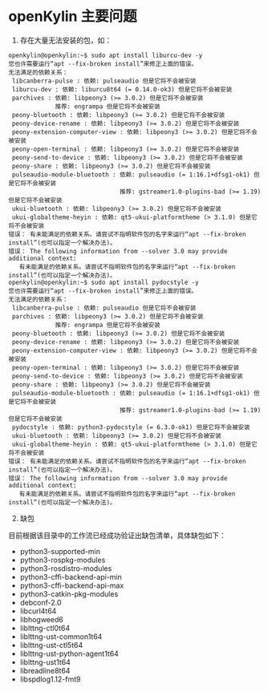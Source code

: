 # openKylin 主要问题

1. 存在大量无法安装的包，如：

```
openkylin@openkylin:~$ sudo apt install liburcu-dev -y
您也许需要运行“apt --fix-broken install”来修正上面的错误。
无法满足的依赖关系：
 libcanberra-pulse : 依赖: pulseaudio 但是它将不会被安装
 liburcu-dev : 依赖: liburcu8t64 (= 0.14.0-ok3) 但是它将不会被安装
 parchives : 依赖: libpeony3 (>= 3.0.2) 但是它将不会被安装
             推荐: engrampa 但是它将不会被安装
 peony-bluetooth : 依赖: libpeony3 (>= 3.0.2) 但是它将不会被安装
 peony-device-rename : 依赖: libpeony3 (>= 3.0.2) 但是它将不会被安装
 peony-extension-computer-view : 依赖: libpeony3 (>= 3.0.2) 但是它将不会被安装
 peony-open-terminal : 依赖: libpeony3 (>= 3.0.2) 但是它将不会被安装
 peony-send-to-device : 依赖: libpeony3 (>= 3.0.2) 但是它将不会被安装
 peony-share : 依赖: libpeony3 (>= 3.0.2) 但是它将不会被安装
 pulseaudio-module-bluetooth : 依赖: pulseaudio (= 1:16.1+dfsg1-ok1) 但是它将不会被安装
                               推荐: gstreamer1.0-plugins-bad (>= 1.19) 但是它将不会被安装
 ukui-bluetooth : 依赖: libpeony3 (>= 3.0.2) 但是它将不会被安装
 ukui-globaltheme-heyin : 依赖: qt5-ukui-platformtheme (> 3.1.0) 但是它将不会被安装
错误： 有未能满足的依赖关系。请尝试不指明软件包的名字来运行“apt --fix-broken install”(也可以指定一个解决办法)。
错误： The following information from --solver 3.0 may provide additional context:
   有未能满足的依赖关系。请尝试不指明软件包的名字来运行“apt --fix-broken install”(也可以指定一个解决办法)。
openkylin@openkylin:~$ sudo apt install pydocstyle -y
您也许需要运行“apt --fix-broken install”来修正上面的错误。
无法满足的依赖关系：
 libcanberra-pulse : 依赖: pulseaudio 但是它将不会被安装
 parchives : 依赖: libpeony3 (>= 3.0.2) 但是它将不会被安装
             推荐: engrampa 但是它将不会被安装
 peony-bluetooth : 依赖: libpeony3 (>= 3.0.2) 但是它将不会被安装
 peony-device-rename : 依赖: libpeony3 (>= 3.0.2) 但是它将不会被安装
 peony-extension-computer-view : 依赖: libpeony3 (>= 3.0.2) 但是它将不会被安装
 peony-open-terminal : 依赖: libpeony3 (>= 3.0.2) 但是它将不会被安装
 peony-send-to-device : 依赖: libpeony3 (>= 3.0.2) 但是它将不会被安装
 peony-share : 依赖: libpeony3 (>= 3.0.2) 但是它将不会被安装
 pulseaudio-module-bluetooth : 依赖: pulseaudio (= 1:16.1+dfsg1-ok1) 但是它将不会被安装
                               推荐: gstreamer1.0-plugins-bad (>= 1.19) 但是它将不会被安装
 pydocstyle : 依赖: python3-pydocstyle (= 6.3.0-ok1) 但是它将不会被安装
 ukui-bluetooth : 依赖: libpeony3 (>= 3.0.2) 但是它将不会被安装
 ukui-globaltheme-heyin : 依赖: qt5-ukui-platformtheme (> 3.1.0) 但是它将不会被安装
错误： 有未能满足的依赖关系。请尝试不指明软件包的名字来运行“apt --fix-broken install”(也可以指定一个解决办法)。
错误： The following information from --solver 3.0 may provide additional context:
   有未能满足的依赖关系。请尝试不指明软件包的名字来运行“apt --fix-broken install”(也可以指定一个解决办法)。
```

2. 缺包

目前根据该目录中的工作流已经成功验证出缺包清单，具体缺包如下：

- python3-supported-min
- python3-rospkg-modules
- python3-rosdistro-modules
- python3-cffi-backend-api-min
- python3-cffi-backend-api-max
- python3-catkin-pkg-modules
- debconf-2.0
- libcurl4t64
- libhogweed6
- liblttng-ctl0t64
- liblttng-ust-common1t64
- liblttng-ust-ctl5t64
- liblttng-ust-python-agent1t64
- liblttng-ust1t64
- libreadline8t64
- libspdlog1.12-fmt9


